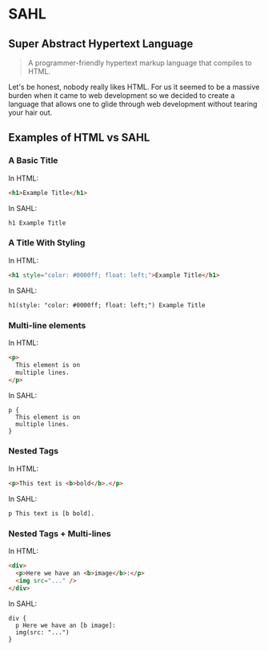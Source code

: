 # SAHL

## Super Abstract Hypertext Language

> A programmer-friendly hypertext markup language that compiles to HTML.

Let's be honest, nobody really likes HTML. For us it seemed to be a massive burden when it came to web development so we decided to create a language that allows one to glide through web development without tearing your hair out.

## Examples of HTML vs SAHL

### A Basic Title
In HTML:
```HTML
<h1>Example Title</h1>
```
In SAHL:
```
h1 Example Title
```

### A Title With Styling
In HTML:
```HTML
<h1 style="color: #0000ff; float: left;">Example Title</h1>
```
In SAHL:
```
h1(style: "color: #0000ff; float: left;") Example Title
```

### Multi-line elements
In HTML:
```HTML
<p>
  This element is on
  multiple lines.
</p>
```
In SAHL:
```
p {
  This element is on
  multiple lines.
}
```

### Nested Tags
In HTML:
```HTML
<p>This text is <b>bold</b>.</p>
```
In SAHL:
```
p This text is [b bold].
```

### Nested Tags + Multi-lines
In HTML:
```HTML
<div>
  <p>Here we have an <b>image</b>:</p>
  <img src="..." />
</div>
```
In SAHL:
```
div {
  p Here we have an [b image]:
  img(src: "...")
}
```
